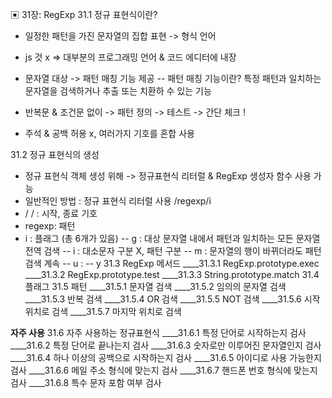 
▣ 31장: RegExp
31.1 정규 표현식이란?
- 일정한 패턴을 가진 문자열의 집합 표현 -> 형식 언어
- js 것 x => 대부분의 프로그래밍 언어 & 코드 에디터에 내장
- 문자열 대상 -> 패턴 매칭 기능 제공
-- 패턴 매칭 기능이란? 특정 패턴과 일치하는 문자열을 검색하거나 추출 또는 치환하 수 있는 기능

- 반복문 & 조건문 없이 -> 패턴 정의 -> 테스트 -> 간단 체크 !
- 주석 & 공백 허용 x, 여러가지 기호를 혼합 사용

31.2 정규 표현식의 생성
- 정규 표현식 객체 생성 위해 -> 정규표현식 리터럴 & RegExp 생성자 함수 사용 가능
- 일반적인 방법 : 정규 표현식 리터럴 사용
    /regexp/i
- / /   : 시작, 종료 기호
- regexp: 패턴
- i : 플래그 (총 6개가 있음)
-- g : 대상 문자열 내에서 패턴과 일치하는 모든 문자열 전역 검색
-- i : 대소문자 구분 X, 패턴 구분
-- m : 문자열의 행이 바뀌더라도 패턴 검색 계속
-- u : 
-- y
31.3 RegExp 메서드
____31.3.1 RegExp.prototype.exec
____31.3.2 RegExp.prototype.test
____31.3.3 String.prototype.match
31.4 플래그
31.5 패턴
____31.5.1 문자열 검색
____31.5.2 임의의 문자열 검색
____31.5.3 반복 검색
____31.5.4 OR 검색
____31.5.5 NOT 검색
____31.5.6 시작 위치로 검색
____31.5.7 마지막 위치로 검색

**자주 사용**
31.6 자주 사용하는 정규표현식
____31.6.1 특정 단어로 시작하는지 검사
____31.6.2 특정 단어로 끝나는지 검사
____31.6.3 숫자로만 이루어진 문자열인지 검사
____31.6.4 하나 이상의 공백으로 시작하는지 검사
____31.6.5 아이디로 사용 가능한지 검사
____31.6.6 메일 주소 형식에 맞는지 검사
____31.6.7 핸드폰 번호 형식에 맞는지 검사
____31.6.8 특수 문자 포함 여부 검사
